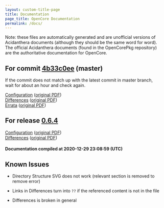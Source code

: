 ```yaml
---
layout: custom-title-page
title: Documentation
page_title: OpenCore Documentation
permalink: /docs/
---
```

Note: these files are automatically generated and are unofficial versions of Acidanthera documents (although they should be the same word for word). The official Acidanthera documents (found in the OpenCorePkg repository) are the authoritative documentation for OpenCore.

## For commit [4b33c0ee](https://github.com/acidanthera/OpenCorePkg/tree/4b33c0ee48e0c2b4f7390e1aa24c9bbf93d3fa50) (master)

If the commit does not match up with the latest commit in master branch, wait for about an hour and check again.

[Configuration](latest/Configuration.html) ([original PDF](https://github.com/acidanthera/OpenCorePkg/blob/4b33c0ee48e0c2b4f7390e1aa24c9bbf93d3fa50/Docs/Configuration.pdf))
<br>
[Differences](latest/Differences.html) ([original PDF](https://github.com/acidanthera/OpenCorePkg/blob/4b33c0ee48e0c2b4f7390e1aa24c9bbf93d3fa50/Docs/Differences/Differences.pdf))
<br>
[Errata](latest/Errata.html) ([original PDF](https://github.com/acidanthera/OpenCorePkg/blob/4b33c0ee48e0c2b4f7390e1aa24c9bbf93d3fa50/Docs/Errata/Errata.pdf))

## For release [0.6.4](https://github.com/acidanthera/OpenCorePkg/tree/0.6.4)

[Configuration](release/Configuration.html) ([original PDF](https://github.com/acidanthera/OpenCorePkg/blob/0.6.4/Docs/Configuration.pdf))
<br>
[Differences](release/Differences.html) ([original PDF](https://github.com/acidanthera/OpenCorePkg/blob/0.6.4/Docs/Differences/Differences.pdf))

#### Documentation compiled at 2020-12-29 23:08:59 (UTC)

## Known Issues

* Directory Structure SVG does not work (relevant section is removed to remove error)

* Links in Differences turn into `??` if the referenced content is not in the file

* Differences is broken in general
